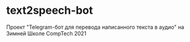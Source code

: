 # text2speech-bot
Проект "Telegram-бот для перевода написанного текста в аудио" на Зимней Школе CompTech 2021
